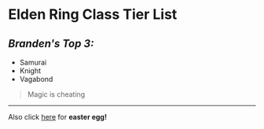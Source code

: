 # Elden Ring Class Tier List

## *Branden's Top 3:*

* Samurai
* Knight
* Vagabond

>Magic is cheating

---

Also click [here](https://pahsuleyk.github.io/cse15l-lab-reports/hello_world.html) for **easter egg!**

